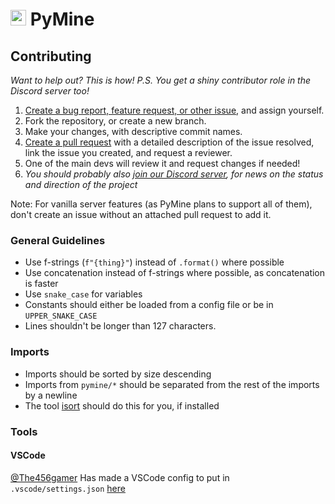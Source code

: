 # <img src="https://i.imgur.com/hXiemtm.png" height=25> PyMine

## Contributing

_Want to help out? This is how! P.S. You get a shiny contributor role in the Discord server too!_

1. [Create a bug report, feature request, or other issue](https://github.com/py-mine/PyMine/issues), and assign yourself.
2. Fork the repository, or create a new branch.
3. Make your changes, with descriptive commit names.
4. [Create a pull request](https://github.com/py-mine/PyMine/pulls) with a detailed description of the issue resolved, link the issue you created, and request a reviewer.
5. One of the main devs will review it and request changes if needed!
6. _You should probably also [join our Discord server](https://discord.gg/dHjv7DJgb2), for news on the status and direction of the project_

Note: For vanilla server features (as PyMine plans to support all of them), don't create an issue without an attached pull request to add it.

### General Guidelines

- Use f-strings (`f"{thing}"`) instead of `.format()` where possible
- Use concatenation instead of f-strings where possible, as concatenation is faster
- Use `snake_case` for variables
- Constants should either be loaded from a config file or be in `UPPER_SNAKE_CASE`
- Lines shouldn't be longer than 127 characters.

### Imports

- Imports should be sorted by size descending
- Imports from `pymine/*` should be separated from the rest of the imports by a newline
- The tool [isort](https://pycqa.github.io/isort/) should do this for you, if installed

### Tools

#### VSCode

[@The456gamer](https://github.com/the456gamer) Has made a VSCode config to put in `.vscode/settings.json` [here](https://gist.github.com/the456gamer/cc3f6472391a8ae359be06547b07cdb2)
